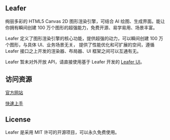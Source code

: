 ## Leafer

绚丽多彩的 HTML5 Canvas 2D 图形渲染引擎，可结合 AI 绘图、生成界面。能让你拥有瞬间创建 100 万个图形的超强能力，免费开源、易学易用、场景丰富。

Leafer 定义了图形渲染引擎的核心功能，提供超强的动力，可以瞬间创建 100 万个图形，与具体 UI、业务场景无关， 提供了性能优化和可扩展的空间，遵循 Leafer 接口之上开发的渲染器、布局器、UI 框架之间可以互通有无。

Leafer 暂未对外开放 API，请直接使用基于 Leafer 开发的 [Leafer UI](https://www.leaferjs.com/ui/guide)。

## 访问资源

[官方网站](https://www.leaferjs.com)

[快速上手](https://www.leaferjs.com/ui/guide)

## License

Leafer 是采用 MIT 许可的开源项目，可以永久免费使用。
